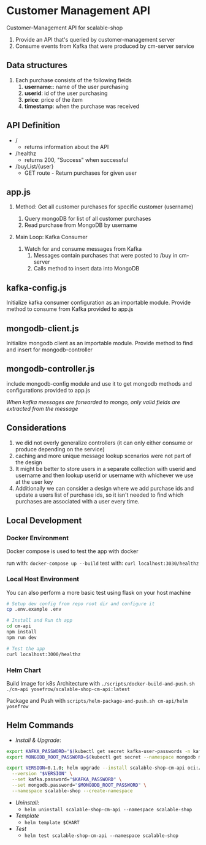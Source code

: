 # Customer Management API

Customer-Management API for scalable-shop

1. Provide an API that's queried by customer-management server 
2. Consume events from Kafka that were produced by cm-server service

## Data structures

1.  Each purchase consists of the following fields
    1.  **username:**: name of the user purchasing
    2.  **userid**: id of the user purchasing
    3.  **price**: price of the item
    4.  **timestamp**: when the purchase was received

## API Definition

- /
  - returns information about the API
- /healthz
  - returns 200, "Success" when successful
- /buyList/{user}
  - GET route - Return purchases for given user

## app.js

1.  Method: Get all customer purchases for specific customer (username)
    1.  Query mongoDB for list of all customer purchases
    2.  Read purchase from MongoDB by username

2.  Main Loop: Kafka Consumer
    1.  Watch for and consume messages from Kafka
        1.  Messages contain purchases that were posted to /buy in cm-server
        2.  Calls method to insert data into MongoDB

## kafka-config.js

Initialize kafka consumer configuration as an importable module.
Provide method to consume from Kafka provided to app.js

## mongodb-client.js

Initialize mongodb client as an importable module.
Provide method to find and insert for mongodb-controller

## mongodb-controller.js

include mongodb-config module and use it to get mongodb methods and configurations
provided to app.js

*When kafka messages are forwarded to mongo, only valid fields are extracted from the message*

## Considerations

1. we did not overly generalize controllers (it can only either consume or produce depending on the service)
2. caching and more unique message lookup scenarios were not part of the design
3. It might be better to store users in a separate collection with userid and username and then lookup userid or username with whichever we use at the user key
4. Additionally we can consider a design where we add purchase ids and update a users list of purchase ids, so it isn't needed to find which purchases are associated with a user every time.

## Local Development

### Docker Environment

Docker compose is used to test the app with docker

run with: `docker-compose up --build`
test with: `curl localhost:3030/healthz`

### Local Host Environment

You can also perform a more basic test using flask on your host machine

```bash
# Setup dev config from repo root dir and configure it
cp .env.example .env

# Install and Run th app
cd cm-api
npm install
npm run dev

# Test the app
curl localhost:3000/healthz
```

### Helm Chart

Build Image for k8s Architecture with `./scripts/docker-build-and-push.sh ./cm-api yosefrow/scalable-shop-cm-api:latest`

Package and Push with `scripts/helm-package-and-push.sh cm-api/helm yosefrow`

## Helm Commands

- *Install & Upgrade*:
```bash
export KAFKA_PASSWORD="$(kubectl get secret kafka-user-passwords -n kafka -o jsonpath='{.data.client-passwords}' | base64 -d | cut -d , -f 1)"
export MONGODB_ROOT_PASSWORD=$(kubectl get secret --namespace mongodb mongodb -o jsonpath="{.data.mongodb-root-password}" | base64 -d)

export VERSION=0.1.0; helm upgrade --install scalable-shop-cm-api oci://registry-1.docker.io/yosefrow/scalable-shop-cm-api \
  --version "$VERSION" \
  --set kafka.password="$KAFKA_PASSWORD" \
  --set mongodb.password="$MONGODB_ROOT_PASSWORD" \
  --namespace scalable-shop --create-namespace
```
- *Uninstall*:
  - `helm uninstall scalable-shop-cm-api --namespace scalable-shop`
- *Template*
  - `helm template $CHART`
- *Test*
  - `helm test scalable-shop-cm-api --namespace scalable-shop`
